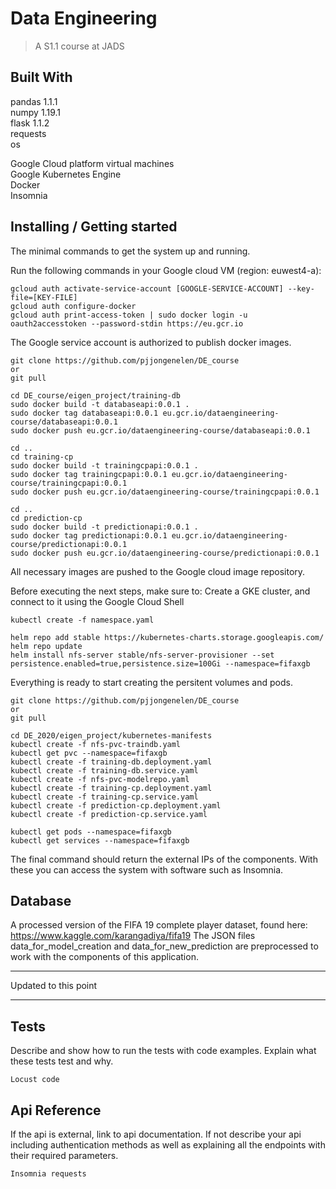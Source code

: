 # Data Engineering 
> A S1.1 course at JADS

## Built With
pandas 1.1.1  
numpy 1.19.1  
flask 1.1.2  
requests  
os  

Google Cloud platform virtual machines  
Google Kubernetes Engine  
Docker  
Insomnia
    
    
## Installing / Getting started

The minimal commands to get the system up and running.

Run the following commands in your Google cloud VM (region: euwest4-a):

```shell
gcloud auth activate-service-account [GOOGLE-SERVICE-ACCOUNT] --key-file=[KEY-FILE]
gcloud auth configure-docker
gcloud auth print-access-token | sudo docker login -u oauth2accesstoken --password-stdin https://eu.gcr.io
```

The Google service account is authorized to publish docker images.

```shell
git clone https://github.com/pjjongenelen/DE_course
or
git pull
```
```shell
cd DE_course/eigen_project/training-db
sudo docker build -t databaseapi:0.0.1 .
sudo docker tag databaseapi:0.0.1 eu.gcr.io/dataengineering-course/databaseapi:0.0.1
sudo docker push eu.gcr.io/dataengineering-course/databaseapi:0.0.1

cd ..
cd training-cp
sudo docker build -t trainingcpapi:0.0.1 .
sudo docker tag trainingcpapi:0.0.1 eu.gcr.io/dataengineering-course/trainingcpapi:0.0.1
sudo docker push eu.gcr.io/dataengineering-course/trainingcpapi:0.0.1

cd ..
cd prediction-cp
sudo docker build -t predictionapi:0.0.1 .
sudo docker tag predictionapi:0.0.1 eu.gcr.io/dataengineering-course/predictionapi:0.0.1
sudo docker push eu.gcr.io/dataengineering-course/predictionapi:0.0.1
```

All necessary images are pushed to the Google cloud image repository.

Before executing the next steps, make sure to:
Create a GKE cluster, and connect to it using the Google Cloud Shell

```shell
kubectl create -f namespace.yaml

helm repo add stable https://kubernetes-charts.storage.googleapis.com/
helm repo update
helm install nfs-server stable/nfs-server-provisioner --set persistence.enabled=true,persistence.size=100Gi --namespace=fifaxgb
```

Everything is ready to start creating the persitent volumes and pods.

```shell 
git clone https://github.com/pjjongenelen/DE_course
or
git pull
```

```shell
cd DE_2020/eigen_project/kubernetes-manifests
kubectl create -f nfs-pvc-traindb.yaml
kubectl get pvc --namespace=fifaxgb
kubectl create -f training-db.deployment.yaml
kubectl create -f training-db.service.yaml
kubectl create -f nfs-pvc-modelrepo.yaml
kubectl create -f training-cp.deployment.yaml
kubectl create -f training-cp.service.yaml
kubectl create -f prediction-cp.deployment.yaml
kubectl create -f prediction-cp.service.yaml

kubectl get pods --namespace=fifaxgb
kubectl get services --namespace=fifaxgb
```

The final command should return the external IPs of the components. With these
you can access the system with software such as Insomnia.

## Database

A processed version of the FIFA 19 complete player dataset, found here: https://www.kaggle.com/karangadiya/fifa19
The JSON files data_for_model_creation and data_for_new_prediction are preprocessed to work with the components of this application.  

-----
Updated to this point

-----

## Tests

Describe and show how to run the tests with code examples.
Explain what these tests test and why.

```shell
Locust code
```

## Api Reference

If the api is external, link to api documentation. If not describe your api including authentication methods as well as explaining all the endpoints with their required parameters.

```shell
Insomnia requests
```

